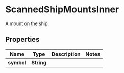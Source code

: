 

# ScannedShipMountsInner

A mount on the ship.

## Properties

| Name | Type | Description | Notes |
|------------ | ------------- | ------------- | -------------|
|**symbol** | **String** |  |  |



